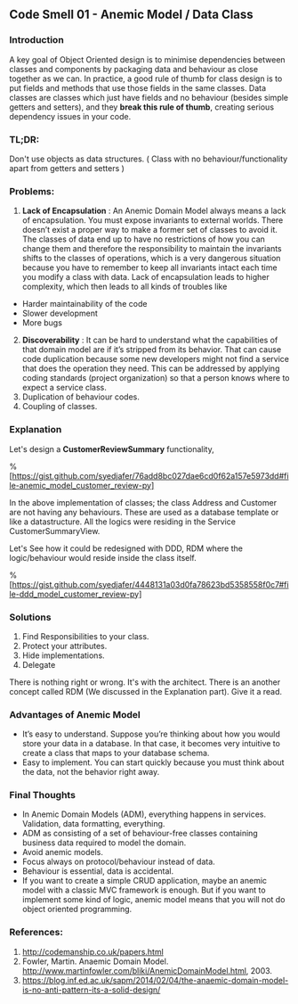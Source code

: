 ## Code Smell 01 - Anemic Model / Data Class

### Introduction

A key goal of Object Oriented design is to minimise dependencies between classes and components by packaging data and behaviour as close together as we can. In practice, a good rule of thumb for class design is to put fields and methods that use those fields in the same classes. Data classes are classes which just have fields and no behaviour (besides simple getters and setters), and they **break this rule of thumb**, creating serious dependency issues in your code.

### TL;DR:
Don't use objects as data structures. ( Class with no behaviour/functionality apart from getters and setters )

### Problems:

1. **Lack of Encapsulation** : An Anemic Domain Model always means a lack of encapsulation. You must expose invariants to external worlds. There doesn’t exist a proper way to make a former set of classes to avoid it. The classes of data end up to have no restrictions of how you can change them and therefore the responsibility to maintain the invariants shifts to the classes of operations, which is a very dangerous situation because you have to remember to keep all invariants intact each time you modify a class with data.
Lack of encapsulation leads to higher complexity, which then leads to all kinds of troubles like
  - Harder maintainability of the code 
  - Slower development
  - More bugs 
2. **Discoverability** : It can be hard to understand what the capabilities of that domain model are if it’s stripped from its behavior. That can cause code duplication because some new developers might not find a service that does the operation they need. This can be addressed by applying coding standards (project organization) so that a person knows where to expect a service class. 
3. Duplication of behaviour codes.
4. Coupling of classes.

### Explanation

Let's design a **CustomerReviewSummary** functionality, 

%[https://gist.github.com/syedjafer/76add8bc027dae6cd0f62a157e5973dd#file-anemic_model_customer_review-py]


In the above implementation of classes; the class Address and Customer are not having any behaviours. These are used as a database template or like a datastructure. All the logics were residing in the Service CustomerSummaryView. 

Let's See how it could be redesigned with DDD, RDM where the logic/behaviour would reside inside the class itself. 

%[https://gist.github.com/syedjafer/4448131a03d0fa78623bd5358558f0c7#file-ddd_model_customer_review-py]

### Solutions

1. Find Responsibilities to your class. 
2. Protect your attributes.
3. Hide implementations.
4. Delegate

There is nothing right or wrong. It's with the architect. There is an another concept called RDM (We discussed in the Explanation part). Give it a read. 


### Advantages of Anemic Model

- It’s easy to understand. Suppose you’re thinking about how you would store your data in a database. In that case, it becomes very intuitive to create a class that maps to your database schema. 
- Easy to implement. You can start quickly because you must think about the data, not the behavior right away. 

### Final Thoughts

- In Anemic Domain Models (ADM), everything happens in services. Validation, data formatting, everything.
- ADM as consisting of a set of  behaviour-free classes containing business data required to model the domain. 
- Avoid anemic models.
- Focus always on protocol/behaviour instead of data.
- Behaviour is essential, data is accidental.
- If you want to create a simple CRUD application, maybe an anemic model with a classic MVC framework is enough. But if you want to implement some kind of logic, anemic model means that you will not do object oriented programming.

### References: 

1. http://codemanship.co.uk/papers.html
2. Fowler, Martin. Anaemic Domain Model. http://www.martinfowler.com/bliki/AnemicDomainModel.html, 2003.
3. https://blog.inf.ed.ac.uk/sapm/2014/02/04/the-anaemic-domain-model-is-no-anti-pattern-its-a-solid-design/










